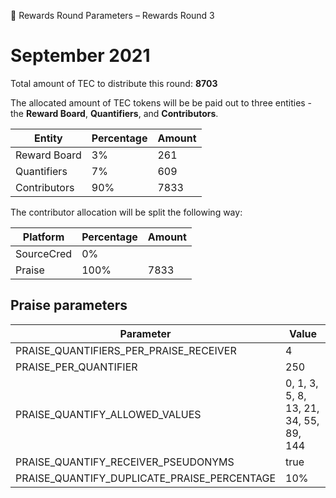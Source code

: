 💸 Rewards Round Parameters – Rewards Round 3

# September 2021

Total amount of TEC to distribute this round: **8703**

The allocated amount of TEC tokens will be be paid out to three entities - the **Reward Board**, **Quantifiers**, and **Contributors**.

| Entity       | Percentage | Amount |
| ------------ | ---------- | ------ |
| Reward Board | 3%         | 261    |
| Quantifiers  | 7%         | 609    |
| Contributors | 90%        | 7833   |

The contributor allocation will be split the following way:

| Platform   | Percentage | Amount |
| ---------- | ---------- | ------ |
| SourceCred | 0%         |        |
| Praise     | 100%       | 7833   |

## Praise parameters

| Parameter                                   | Value                                  |
| ------------------------------------------- | -------------------------------------- |
| PRAISE_QUANTIFIERS_PER_PRAISE_RECEIVER      | 4                                      |
| PRAISE_PER_QUANTIFIER                       | 250                                    |
| PRAISE_QUANTIFY_ALLOWED_VALUES              | 0, 1, 3, 5, 8, 13, 21, 34, 55, 89, 144 |
| PRAISE_QUANTIFY_RECEIVER_PSEUDONYMS         | true                                   |
| PRAISE_QUANTIFY_DUPLICATE_PRAISE_PERCENTAGE | 10%                                    |
